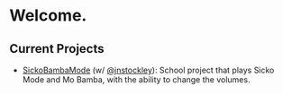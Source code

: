 # Welcome.

## Current Projects

+ [SickoBambaMode](https://github.com/jnstockley/sickoBambaMode) (w/ [@jnstockley](https://github.com/jnstockley)): School project that plays Sicko Mode and Mo Bamba, with the ability to change the volumes.
